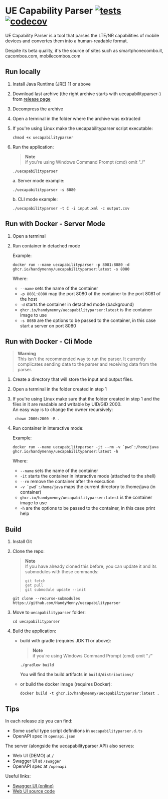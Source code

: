 # UE Capability Parser [![tests](https://github.com/HandyMenny/uecapabilityparser/actions/workflows/test.yaml/badge.svg?branch=main)](https://github.com/HandyMenny/uecapabilityparser/actions/workflows/test.yaml) [![codecov](https://codecov.io/gh/HandyMenny/uecapabilityparser/branch/main/graph/badge.svg?token=looZqGVbgV)](https://codecov.io/gh/HandyMenny/uecapabilityparser)

UE Capability Parser is a tool that parses the LTE/NR capabilities of mobile devices and convertes them into a human-readable format.<br>

Despite its beta quality, it's the source of sites such as smartphonecombo.it, cacombos.com, mobilecombos.com

## Run locally

1. Install Java Runtime (JRE) 11 or above
2. Download last archive (the right archive starts with uecapabilityparser-) from [release page](https://github.com/HandyMenny/uecapabilityparser/releases?q=v0)
3. Decompress the archive
4. Open a terminal in the folder where the archive was extracted
5. If you're using Linux make the uecapabilityparser script executable:

    ````
    chmod +x uecapabilityparser
    ````
6. Run the application:
    > **Note**<br>
    if you're using Windows Command Prompt (cmd) omit "./"
    ````
    ./uecapabilityparser
    ````
   a. Server mode example:
   ````
   ./uecapabilityparser -s 8080
    ````
   b. CLI mode example:
   ````
   ./uecapabilityparser -t C -i input.xml -c output.csv
    ````

## Run with Docker - Server Mode
1. Open a terminal
2. Run container in detached mode

   Example:

   ````
   docker run --name uecapabilityparser -p 8081:8080 -d ghcr.io/handymenny/uecapabilityparser:latest -s 8080
   ````
   Where:
   - ```--name``` sets the name of the container
   - ```-p 8081:8080``` map the port 8080 of the container to the port 8081 of the host
   - ```-d``` starts the container in detached mode (background)
   - ```ghcr.io/handymenny/uecapabilityparser:latest``` is the container image to use
   - ```-s 8080``` are the options to be passed to the container, in this case start a server on port 8080

## Run with Docker - Cli Mode
> **Warning**<br>
This isn't the recommended way to run the parser. It currently complicates sending data to the parser and receiving data from the parser.

1. Create a directory that will store the input and output files.
2. Open a terminal in the folder created in step 1
3. If you're using Linux make sure that the folder created in step 1 and the files in it are readable and writable by UID/GID 2000.<br>
   An easy way is to change the owner recursively:

   ````
    chown 2000:2000 -R .
    ````
4. Run container in interactive mode:

   Example:

    ````
    docker run --name uecapabilityparser -it --rm -v `pwd`:/home/java ghcr.io/handymenny/uecapabilityparser:latest -h
    ````
   Where:
   - ```--name``` sets the name of the container
   - ```-it``` starts the container in interactive mode (attached to the shell)
   - ```--rm``` remove the container after the execution
   - ``-v `pwd`:/home/java`` maps the current directory to /home/java (in container)
   - ```ghcr.io/handymenny/uecapabilityparser:latest``` is the container image to use
   - ```-h``` are the options to be passed to the container, in this case print help

## Build

1. Install Git
2. Clone the repo:
   > **Note**<br>
   > If you have already cloned this before, you can update it and its submodules with these commands:
   > ````
   > git fetch
   > get pull
   > git submodule update --init
   > ````

    ````
    git clone --recurse-submodules https://github.com/HandyMenny/uecapabilityparser
    ````
3. Move to `uecapabilityparser` folder:

    ````
    cd uecapabilityparser
    ````
4. Build the application:
    - build with gradle (requires JDK 11 or above):

        > **Note**<br>
        if you're using Windows Command Prompt (cmd) omit "./"
        ````
        ./gradlew build
        ````
        You will find the build artifacts in `build/distributions/`
    - or build the docker image (requires Docker):

        ````
        docker build -t ghcr.io/handymenny/uecapabilityparser:latest .
        ````

## Tips

In each release zip you can find:
- Some useful type script definitions in ```uecapabilityparser.d.ts```
- OpenAPI spec in ```openapi.json```

The server (alongside the uecapabilityparser API) also serves:
- Web UI (DEMO) at ```/```
- Swagger UI at ```/swagger```
- OpenAPI spec at ```/openapi```

Useful links:
- [Swagger UI (online)](https://handymenny.github.io/uecapabilityparser-swagger/)
- [Web UI source code](https://github.com/handymenny/uecapabilityparser-web)
